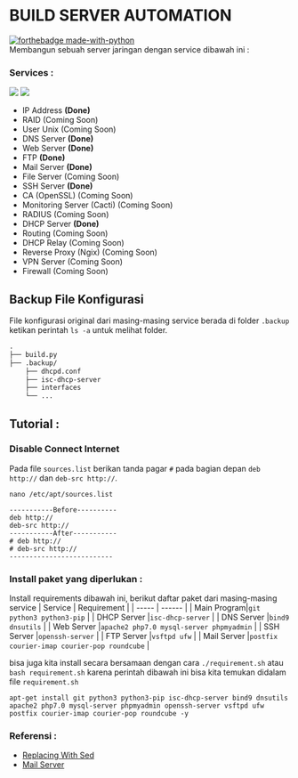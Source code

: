 # BUILD SERVER AUTOMATION
[![forthebadge made-with-python](http://ForTheBadge.com/images/badges/made-with-python.svg)](https://www.python.org/)<br>
Membangun sebuah server jaringan dengan service dibawah ini :
### Services :
<a href="#"><img src="https://img.shields.io/badge/Debian10-Server-_.svg?logo=debian"></a>
<a href="#"><img src="https://img.shields.io/badge/Bash-SHELL-_.svg?logo=shell"></a>

- IP Address **(Done)**
- RAID (Coming Soon)
- User Unix (Coming Soon)
- DNS Server **(Done)**
- Web Server **(Done)**
- FTP **(Done)**
- Mail Server **(Done)**
- File Server (Coming Soon)
- SSH Server **(Done)**
- CA (OpenSSL) (Coming Soon)
- Monitoring Server (Cacti) (Coming Soon)
- RADIUS (Coming Soon)
- DHCP Server **(Done)**
- Routing (Coming Soon)
- DHCP Relay (Coming Soon)
- Reverse Proxy (Ngix) (Coming Soon)
- VPN Server (Coming Soon)
- Firewall (Coming Soon)

## Backup File Konfigurasi

File konfigurasi original dari masing-masing service berada di folder `.backup` ketikan perintah `ls -a` untuk melihat folder.

```Markdown
.
├── build.py
├── .backup/
    ├── dhcpd.conf
    ├── isc-dhcp-server
    ├── interfaces
    └── ...
```

## Tutorial :
### Disable Connect Internet

Pada file `sources.list` berikan tanda pagar `#` pada bagian depan `deb http://` dan `deb-src http://`.

```Shell
nano /etc/apt/sources.list

-----------Before----------
deb http://
deb-src http://
-----------After-----------
# deb http://
# deb-src http://
--------------------------
```

### Install paket yang diperlukan :

Install requirements dibawah ini, berikut daftar paket dari masing-masing service
| Service | Requirement |
| ----- | ------ |
| Main Program|`git python3 python3-pip` |
| DHCP Server |`isc-dhcp-server` |
| DNS Server  |`bind9 dnsutils` |
| Web Server  |`apache2 php7.0 mysql-server phpmyadmin` |
| SSH Server  |`openssh-server` |
| FTP Server  |`vsftpd ufw` |
| Mail Server |`postfix courier-imap courier-pop roundcube` |

bisa juga kita install secara bersamaan dengan cara `./requirement.sh` atau `bash requirement.sh` karena perintah dibawah ini bisa kita temukan didalam file `requirement.sh`

```Shell
apt-get install git python3 python3-pip isc-dhcp-server bind9 dnsutils apache2 php7.0 mysql-server phpmyadmin openssh-server vsftpd ufw postfix courier-imap courier-pop roundcube -y
```

### Referensi :
- [Replacing With Sed](https://unix.stackexchange.com/questions/70878/replacing-string-based-on-line-number)
- [Mail Server](https://pakfaisal.com/2020/07/31/tutorial-konfigurasi-mail-server-pada-debian-10/)